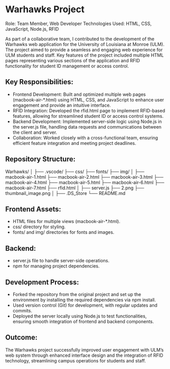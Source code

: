 # Warhawks Project
Role: Team Member, Web Developer
Technologies Used: HTML, CSS, JavaScript, Node.js, RFID

As part of a collaborative team, I contributed to the development of the Warhawks web application for the University of Louisiana at Monroe (ULM). The project aimed to provide a seamless and engaging web experience for ULM students and staff. Key features of the project included multiple HTML pages representing various sections of the application and RFID functionality for student ID management or access control.

## Key Responsibilities:
- Frontend Development: Built and optimized multiple web pages (macbook-air-*.html) using HTML, CSS, and JavaScript to enhance user engagement and provide an intuitive interface.
- RFID Integration: Developed the rfid.html page to implement RFID-based features, allowing for streamlined student ID or access control systems.
- Backend Development: Implemented server-side logic using Node.js in the server.js file, handling data requests and communications between the client and server.
- Collaboration: Worked closely with a cross-functional team, ensuring efficient feature integration and meeting project deadlines.

## Repository Structure:
Warhawks/
│
├── .vscode/
├── css/
├── fonts/
├── img/
│
├── macbook-air-1.html
├── macbook-air-2.html
├── macbook-air-3.html
├── macbook-air-4.html
├── macbook-air-5.html
├── macbook-air-6.html
├── macbook-air-7.html
├── rfid.html
│
├── server.js
├── 2.png
├── thumbnail_image.png
│
├── .DS_Store
└── README.md

## Frontend Assets:
- HTML files for multiple views (macbook-air-*.html).
- css/ directory for styling.
- fonts/ and img/ directories for fonts and images.

## Backend:
- server.js file to handle server-side operations.
- npm for managing project dependencies.

## Development Process:
- Forked the repository from the original project and set up the environment by installing the required dependencies via npm install.
- Used version control (Git) for development, with regular updates and commits.
- Deployed the server locally using Node.js to test functionalities, ensuring smooth integration of frontend and backend components.

## Outcome:
The Warhawks project successfully improved user engagement with ULM’s web system through enhanced interface design and the integration of RFID technology, streamlining campus operations for students and staff.
